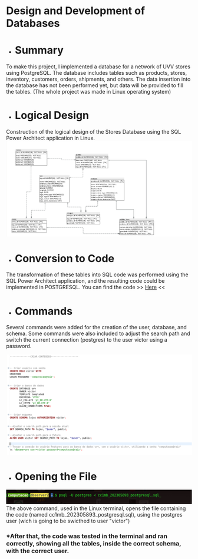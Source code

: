 
# Design and Development of Databases     



- # Summary

To make this project, I implemented a database for a network of UVV stores using PostgreSQL. The database includes tables such as products, stores, inventory, customers, orders, shipments, and others. The data insertion into the database has not been performed yet, but data will be provided to fill the tables.
(The whole project was made in Linux operating system)
 

 - # Logical Design

Construction of the logical design of the Stores Database using the SQL Power Architect application in Linux.
![](https://github.com/victorscardozo/psetrascunho5/blob/main/pset/Captura%20de%20tela%202023-05-28%20174432.png?raw=true])

 - # Conversion to Code
 The transformation of these tables into SQL code was performed using the SQL Power Architect application, and the resulting code could be implemented in POSTGRESQL. You can find the code >> [Here](https://github.com/victorscardozo/uvv_bd1_cc1mb/blob/main/pset/cc1mb_202305893_postgresql.sql) <<
- # Commands
Several commands were added for the creation of the user, database, and schema. Some commands were also included to adjust the search path and switch the current connection (postgres) to the user victor using a password.

 ![](https://github.com/victorscardozo/psetrascunho5/blob/main/pset/Captura%20de%20tela%202023-05-28%20224241.png?raw=true])
 - # Opening the File 
 ![](https://github.com/victorscardozo/psetrascunho5/blob/main/pset/Captura%20de%20tela%202023-05-28%20193135.png?raw=true])
 The above command, used in the Linux terminal, opens the file containing the code (named cc1mb_202305893_postgresql.sql), using the postgres user (wich is going to be swicthed to user "victor")

### *After that, the code was tested in the terminal and ran correctly, showing all the tables, inside the correct schema, with the correct user.

